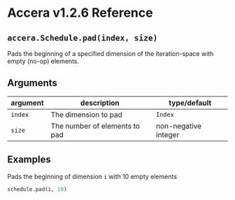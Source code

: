 [//]: # (Project: Accera)
[//]: # (Version: v1.2.6)

# Accera v1.2.6 Reference

## `accera.Schedule.pad(index, size)`
Pads the beginning of a specified dimension of the iteration-space with empty (no-op) elements.

## Arguments

argument | description | type/default
--- | --- | ---
`index` | The dimension to pad | `Index`
`size` | The number of elements to pad | non-negative integer

## Examples

Pads the beginning of dimension `i` with 10 empty elements

```python
schedule.pad(i, 10)
```

<div style="page-break-after: always;"></div>
